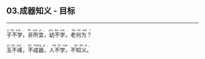 ## 03.成器知义 - 目标
---
<div>

<p>
<ruby><rb> 子不学，非所宜，幼不学，老何为？ </rb> <rt>zi  bù  xué ， fēi  suǒ  yí ， yòu  bù  xué ， lǎo  hé  wèi ？</rt></ruby><BR></p>

<p>
<ruby><rb> 玉不琢，不成器，人不学，不知义。 </rb> <rt>yù  bù  zuó ， bù  chéng  qì ， rén  bù  xué ， bù  zhī  yì 。</rt></ruby><BR></p>

</div>
